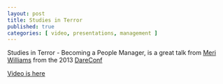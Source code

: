 ```yaml
---
layout: post
title: Studies in Terror
published: true
categories: [ video, presentations, management ]
---
```


Studies in Terror - Becoming a People Manager, is a great talk from [Meri Williams](http://www.twitter.com/@geekmanager)
from the 2013 [DareConf](http://2013.dareconf.com/)

[Video is here](http://2013.dareconf.com/videos/williams-m)


